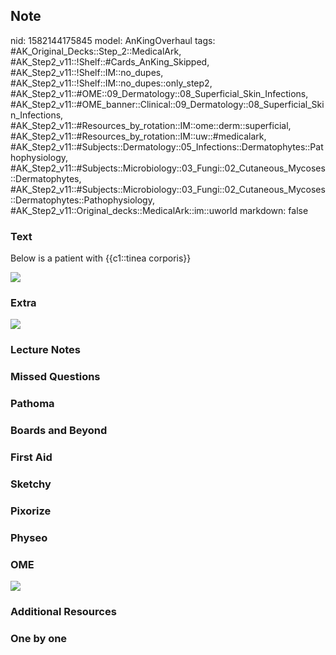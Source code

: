 ## Note
nid: 1582144175845
model: AnKingOverhaul
tags: #AK_Original_Decks::Step_2::MedicalArk, #AK_Step2_v11::!Shelf::#Cards_AnKing_Skipped, #AK_Step2_v11::!Shelf::IM::no_dupes, #AK_Step2_v11::!Shelf::IM::no_dupes::only_step2, #AK_Step2_v11::#OME::09_Dermatology::08_Superficial_Skin_Infections, #AK_Step2_v11::#OME_banner::Clinical::09_Dermatology::08_Superficial_Skin_Infections, #AK_Step2_v11::#Resources_by_rotation::IM::ome::derm::superficial, #AK_Step2_v11::#Resources_by_rotation::IM::uw::#medicalark, #AK_Step2_v11::#Subjects::Dermatology::05_Infections::Dermatophytes::Pathophysiology, #AK_Step2_v11::#Subjects::Microbiology::03_Fungi::02_Cutaneous_Mycoses::Dermatophytes, #AK_Step2_v11::#Subjects::Microbiology::03_Fungi::02_Cutaneous_Mycoses::Dermatophytes::Pathophysiology, #AK_Step2_v11::Original_decks::MedicalArk::im::uworld
markdown: false

### Text
Below is a patient with {{c1::tinea corporis}}
<div><img src=
"paste-b4b6b90dd471751740ae7e6ff2b41ffcfb58bdff.jpg"></div>

### Extra
<img src="paste-d450543f58aa630231d5b396d33d8b414acaf162.jpg">

### Lecture Notes


### Missed Questions


### Pathoma


### Boards and Beyond


### First Aid


### Sketchy


### Pixorize


### Physeo


### OME
<div class="ome-widget">
  <a href=
  "https://onlinemeded.org/spa/dermatology/superficial-skin-infections/acquire?ref=anki">
  <img src="_OME_AnkiFlashcards_Lesson_2.png"></a>
</div>

### Additional Resources


### One by one


